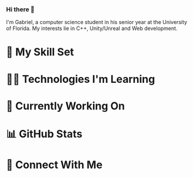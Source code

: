 ### Hi there 👋

I'm Gabriel, a computer science student in his senior year at the University of Florida. 
My interests lie in C++, Unity/Unreal and Web development.

# 🎯 My Skill Set

# 👨‍💻 Technologies I'm Learning



# 🔧 Currently Working On

# 📊 GitHub Stats

# 🔗 Connect With Me

<!--
**Sn00pyW00dst0ck/Sn00pyW00dst0ck** is a ✨ _special_ ✨ repository because its `README.md` (this file) appears on your GitHub profile.

Here are some ideas to get you started:

- 🔭 I’m currently working on ...
- 🌱 I’m currently learning ...
- 👯 I’m looking to collaborate on ...
- 🤔 I’m looking for help with ...
- 💬 Ask me about ...
- 📫 How to reach me: ...
- 😄 Pronouns: ...
- ⚡ Fun fact: ...
-->
